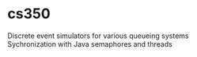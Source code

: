 # cs350
Discrete event simulators for various queueing systems
</br>
Sychronization with Java semaphores and threads
